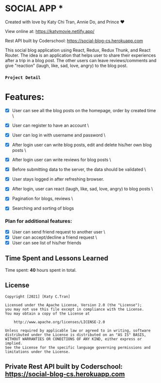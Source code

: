 #  SOCIAL APP  *

Created with love by Katy Chi Tran, Annie Do, and Prince ❤
  
View online at: https://katymovie.netlify.app/

Rest API built by Coderschool: https://social-blog-cs.herokuapp.com 
  
This social blog application using React, Redux, Redux Thunk, and React Router. The idea is an application that helps user to share their experiences after a trip in a blog post. The other users can leave reviews/comments and give "reaction" (laugh, like, sad, love, angry) to the blog post.


### `Project Detail`

# Features:  
* [x] User can see all the blog posts on the homepage, order by created time \
* [x] User can register to have an account \
* [x] User can log in with username and password \
* [x] After login user can write blog posts, edit and delete his/her own blog posts \
* [x] After login user can write reviews for blog posts \
* [x] Before submitting data to the server, the data should be validated \
* [x] User stays logged in after refreshing browser. 
* [x] After login, user can react (laugh, like, sad, love, angry) to blog posts \
* [x] Pagination for blogs, reviews \
* [x] Searching and sorting of blogs 


### Plan for **additional** features:
* [x] User can send friend request to another user \
* [x] User can accept/decline a friend request \
* [x] User can see list of his/her friends 

## Time Spent and Lessons Learned

Time spent: **40** hours spent in total.


## License

    Copyright [2021] [Katy C.Tran]

    Licensed under the Apache License, Version 2.0 (the "License");
    you may not use this file except in compliance with the License.
    You may obtain a copy of the License at

        http://www.apache.org/licenses/LICENSE-2.0

    Unless required by applicable law or agreed to in writing, software
    distributed under the License is distributed on an "AS IS" BASIS,
    WITHOUT WARRANTIES OR CONDITIONS OF ANY KIND, either express or implied.
    See the License for the specific language governing permissions and
    limitations under the License.
    

## Private Rest API built by Coderschool: https://social-blog-cs.herokuapp.com  
















